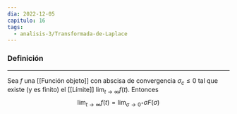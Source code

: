 ```yaml
---
dia: 2022-12-05
capitulo: 16
tags:
  - analisis-3/Transformada-de-Laplace
---
```

### Definición
---
Sea $f$ una [[Función objeto]] con abscisa de convergencia $\sigma_c \le 0$ tal que existe (y es finito) el [[Límite]] $\lim_{t \to \infty}f(t)$. Entonces $$ \lim_{t \to \infty} f(t) = \lim_{\sigma \to 0^+} \sigma F(\sigma) $$